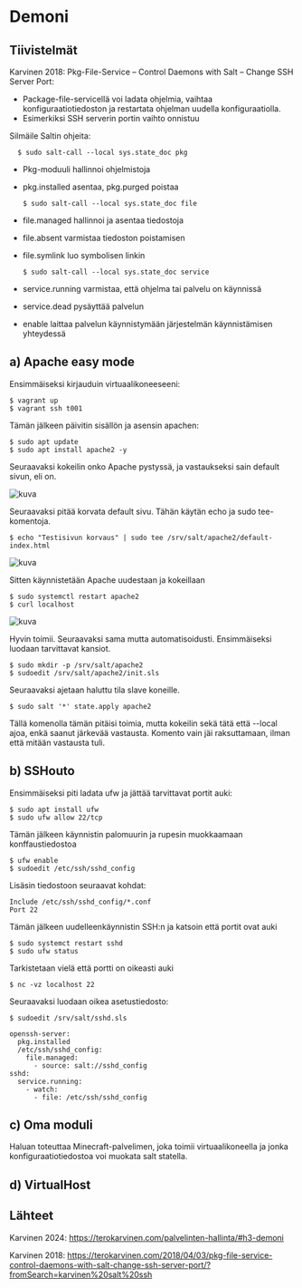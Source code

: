 # Demoni

## Tiivistelmät

Karvinen 2018: Pkg-File-Service – Control Daemons with Salt – Change SSH Server Port:

- Package-file-servicellä voi ladata ohjelmia, vaihtaa konfiguraatiotiedoston ja restartata ohjelman uudella konfiguraatiolla.
- Esimerkiksi SSH serverin portin vaihto onnistuu

Silmäile Saltin ohjeita:

      $ sudo salt-call --local sys.state_doc pkg

- Pkg-moduuli hallinnoi ohjelmistoja
- pkg.installed asentaa, pkg.purged poistaa

      $ sudo salt-call --local sys.state_doc file

- file.managed hallinnoi ja asentaa tiedostoja
- file.absent varmistaa tiedoston poistamisen
- file.symlink luo symbolisen linkin

      $ sudo salt-call --local sys.state_doc service

- service.running varmistaa, että ohjelma tai palvelu on käynnissä
- service.dead pysäyttää palvelun
- enable laittaa palvelun käynnistymään järjestelmän käynnistämisen yhteydessä

## a) Apache easy mode

Ensimmäiseksi kirjauduin virtuaalikoneeseeni:

    $ vagrant up
    $ vagrant ssh t001

Tämän jälkeen päivitin sisällön ja asensin apachen:

    $ sudo apt update
    $ sudo apt install apache2 -y

Seuraavaksi kokeilin onko Apache pystyssä, ja vastaukseksi sain default sivun, eli on.

![kuva](https://github.com/user-attachments/assets/a2665ddd-9944-4534-9668-1b0007ced9ea)

Seuraavaksi pitää korvata default sivu. Tähän käytän echo ja sudo tee- komentoja.

    $ echo "Testisivun korvaus" | sudo tee /srv/salt/apache2/default-index.html

![kuva](https://github.com/user-attachments/assets/23d02e9b-8661-4aa7-97ac-f0e7c1d87f71)


Sitten käynnistetään Apache uudestaan ja kokeillaan

    $ sudo systemctl restart apache2
    $ curl localhost

![kuva](https://github.com/user-attachments/assets/8445e504-00a1-4124-8d68-413adc6f9b32)

Hyvin toimii. Seuraavaksi sama mutta automatisoidusti. Ensimmäiseksi luodaan tarvittavat kansiot.

    $ sudo mkdir -p /srv/salt/apache2
    $ sudoedit /srv/salt/apache2/init.sls

Seuraavaksi ajetaan haluttu tila slave koneille.

    $ sudo salt '*' state.apply apache2

Tällä komenolla tämän pitäisi toimia, mutta kokeilin sekä tätä että --local ajoa, enkä saanut järkevää vastausta. Komento vain jäi raksuttamaan, ilman että mitään vastausta tuli.

## b) SSHouto

Ensimmäiseksi piti ladata ufw ja jättää tarvittavat portit auki:

    $ sudo apt install ufw
    $ sudo ufw allow 22/tcp

Tämän jälkeen käynnistin palomuurin ja rupesin muokkaamaan konffaustiedostoa

    $ ufw enable
    $ sudoedit /etc/ssh/sshd_config

Lisäsin tiedostoon seuraavat kohdat:

    Include /etc/ssh/sshd_config/*.conf
    Port 22

Tämän jälkeen uudelleenkäynnistin SSH:n ja katsoin että portit ovat auki

    $ sudo systemct restart sshd
    $ sudo ufw status

Tarkistetaan vielä että portti on oikeasti auki

    $ nc -vz localhost 22

Seuraavaksi luodaan oikea asetustiedosto:

    $ sudoedit /srv/salt/sshd.sls

    openssh-server:
      pkg.installed
      /etc/ssh/sshd_config:
        file.managed:
          - source: salt://sshd_config
    sshd:
      service.running:
        - watch:
          - file: /etc/ssh/sshd_config
## c) Oma moduli

Haluan toteuttaa Minecraft-palvelimen, joka toimii virtuaalikoneella ja jonka konfiguraatiotiedostoa voi muokata salt statella.
## d) VirtualHost

## Lähteet

Karvinen 2024: https://terokarvinen.com/palvelinten-hallinta/#h3-demoni

Karvinen 2018: https://terokarvinen.com/2018/04/03/pkg-file-service-control-daemons-with-salt-change-ssh-server-port/?fromSearch=karvinen%20salt%20ssh
